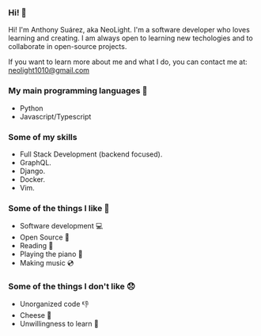 ### Hi! 👋
Hi! I'm Anthony Suárez, aka NeoLight. I'm a software developer who loves learning and creating. I am always open to learning new techologies and to collaborate in open-source projects.

If you want to learn more about me and what I do, you can contact me at: <neolight1010@gmail.com>

### My main programming languages 🔡
- Python
- Javascript/Typescript

### Some of my skills
- Full Stack Development (backend focused).
- GraphQL.
- Django.
- Docker.
- Vim.

### Some of the things I like 💝
- Software development 💻
- Open Source 📖
- Reading 📘
- Playing the piano 🎹
- Making music 💿

### Some of the things I don't like 😞
- Unorganized code 👎
- Cheese 🧀
- Unwillingness to learn 🚫

<!--
**NeoLight1010/NeoLight1010** is a ✨ _special_ ✨ repository because its `README.md` (this file) appears on your GitHub profile.

Here are some ideas to get you started:

- 🔭 I’m currently working on ...
- 🌱 I’m currently learning ...
- 👯 I’m looking to collaborate on ...
- 🤔 I’m looking for help with ...
- 💬 Ask me about ...
- 📫 How to reach me: ...
- 😄 Pronouns: ...
- ⚡ Fun fact: ...
-->
